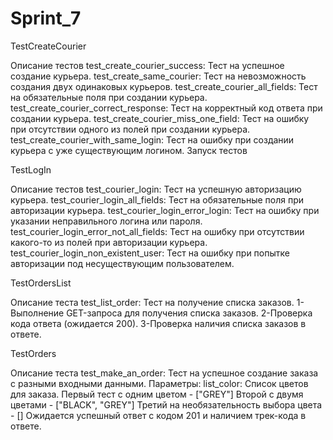 # Sprint_7
TestCreateCourier

Описание тестов
test_create_courier_success: Тест на успешное создание курьера.
test_create_same_courier: Тест на невозможность создания двух одинаковых курьеров.
test_create_courier_all_fields: Тест на обязательные поля при создании курьера.
test_create_courier_correct_response: Тест на корректный код ответа при создании курьера.
test_create_courier_miss_one_field: Тест на ошибку при отсутствии одного из полей при создании курьера.
test_create_courier_with_same_login: Тест на ошибку при создании курьера с уже существующим логином.
Запуск тестов


TestLogIn

Описание тестов
test_courier_login: Тест на успешную авторизацию курьера.
test_courier_login_all_fields: Тест на обязательные поля при авторизации курьера.
test_courier_login_error_login: Тест на ошибку при указании неправильного логина или пароля.
test_courier_login_error_not_all_fields: Тест на ошибку при отсутствии какого-то из полей при авторизации курьера.
test_courier_login_non_existent_user: Тест на ошибку при попытке авторизации под несуществующим пользователем.


TestOrdersList

Описание теста
test_list_order: Тест на получение списка заказов.
1-Выполнение GET-запроса для получения списка заказов.
2-Проверка кода ответа (ожидается 200).
3-Проверка наличия списка заказов в ответе.


TestOrders

Описание теста
test_make_an_order: Тест на успешное создание заказа с разными входными данными.
Параметры:
list_color: Список цветов для заказа.
Первый тест с одним цветом - ["GREY"]
Второй с двумя цветами - ["BLACK", "GREY"]
Третий на необязательность выбора цвета - []
Ожидается успешный ответ с кодом 201 и наличием трек-кода в ответе.